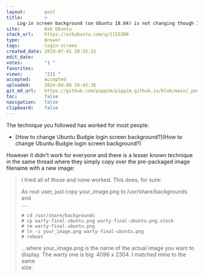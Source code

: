 ```yaml
---
layout:       post
title:        >
    Log-in screen background (on Ubuntu 18.04) is not changing though I made necessary changes in necessary files
site:         Ask Ubuntu
stack_url:    https://askubuntu.com/q/1155300
type:         Answer
tags:         login-screen
created_date: 2019-07-01 20:25:32
edit_date:    
votes:        "1 "
favorites:    
views:        "211 "
accepted:     Accepted
uploaded:     2024-04-08 16:45:36
git_md_url:   https://github.com/pippim/pippim.github.io/blob/main/_posts/2019/2019-07-01-Log-in-screen-background-_on-Ubuntu-18.04_-is-not-changing-though-I-made-necessary-changes-in-necessary-files.md
toc:          false
navigation:   false
clipboard:    false
---
```


The technique you followed has worked for most people: 

- [How to change Ubuntu Budgie login screen background?](How to change Ubuntu Budgie login screen background?)

However it didn't work for everyone and there is a lesser known technique in the same thread where they simply copy over the pre-packaged image filename with a new image:

> I tried all of those and none worked. This does, for sure:  
>   
> As root user, just copy your_image.png to /usr/share/backgrounds and  
> ....  
>   
>     # cd /usr/share/backgrounds  
>     # cp warty-final-ubuntu.png warty-final-ubuntu.png.stock  
>     # rm warty-final-ubuntu.png  
>     # ln -s your_image.png warty-final-ubuntu.png  
>     # reboot  
>   
> ...where your_image.png is the name of the actual image you want to  
> display. The warty one is big: 4096 x 2304. I matched mine to the same  
> size.  


